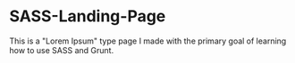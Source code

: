 # SASS-Landing-Page
This is a "Lorem Ipsum" type page I made with the primary goal of learning how to use SASS and Grunt.
